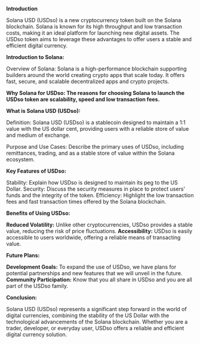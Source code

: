 **Introduction**

Solana USD (USDso) is a new cryptocurrency token built on the Solana blockchain. Solana is known for its high throughput and low transaction costs, making it an ideal platform for launching new digital assets. The USDso token aims to leverage these advantages to offer users a stable and efficient digital currency.


**Introduction to Solana:**

Overview of Solana: Solana is a high-performance blockchain supporting builders around the world creating crypto apps that scale today. It offers fast, secure, and scalable decentralized apps and crypto projects.


**Why Solana for USDso: The reasons for choosing Solana to launch the USDso token are scalability, speed and low transaction fees.**


**What is Solana USD (USDso):**

Definition: Solana USD (USDso) is a stablecoin designed to maintain a 1:1 value with the US dollar cent, providing users with a reliable store of value and medium of exchange.

Purpose and Use Cases: Describe the primary uses of USDso, including remittances, trading, and as a stable store of value within the Solana ecosystem.


**Key Features of USDso:**

Stability: Explain how USDso is designed to maintain its peg to the US Dollar.
Security: Discuss the security measures in place to protect users' funds and the integrity of the token.
Efficiency: Highlight the low transaction fees and fast transaction times offered by the Solana blockchain.


**Benefits of Using USDso:**

**Reduced Volatility:** Unlike other cryptocurrencies, USDso provides a stable value, reducing the risk of price fluctuations.
**Accessibility:** USDso is easily accessible to users worldwide, offering a reliable means of transacting value.

**Future Plans:**

**Development Goals:** To expand the use of USDso, we have plans for potential partnerships and new features that we will unveil in the future.
**Community Participation:** Know that you all share in USDso and you are all part of the USDso family.

**Conclusion:**

Solana USD (USDso) represents a significant step forward in the world of digital currencies, combining the stability of the US Dollar with the technological advancements of the Solana blockchain. Whether you are a trader, developer, or everyday user, USDso offers a reliable and efficient digital currency solution.
